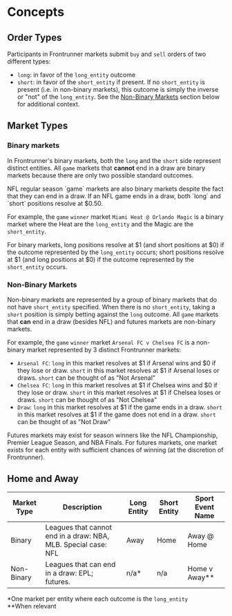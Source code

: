 # Concepts

## Order Types
Participants in Frontrunner markets submit `buy` and `sell` orders of 
two different types:

* `long`: in favor of the `long_entity` outcome
* `short`: in favor of the `short_entity` if present. If no `short_entity` is present (i.e. in non-binary markets), this outcome is simply the inverse or "not" of the `long_entity`. See the [Non-Binary Markets](#non-binary-markets) section below for additional context.

## Market Types

### Binary markets
In Frontrunner's binary markets, both the `long` and the `short`
side represent distinct entities. All `game` markets that **cannot** end in a draw 
are binary markets because there are only two possible standard outcomes.

<aside class="notice">
NFL regular season `game` markets are also binary markets despite the fact that they can end in a draw.  
If an NFL game ends in a draw, both `long` and `short` positions resolve at $0.50.
</aside>

For example, the `game` `winner` market `Miami Heat @ Orlando Magic` is a binary market where the Heat are 
the `long_entity` and the Magic are the `short_entity`.

For binary markets, long positions resolve at $1 (and short positions at $0) if the
outcome represented by the `long_entity` occurs; short positions resolve at $1 (and long positions at $0) 
if the outcome represented by the `short_entity` occurs.

### Non-Binary Markets
Non-binary markets are represented by a group of binary markets that do not have `short_entity` 
specified. When there is no `short_entity`, taking a `short` position is simply betting against the 
`long` outcome. All `game` markets that **can** end in a draw (besides NFL) and futures markets are non-binary markets.

For example, the `game` `winner` market `Arsenal FC v Chelsea FC` is a non-binary market 
represented by 3 distinct Frontrunner markets:
* `Arsenal FC`: `long` in this market resolves at $1 if Arsenal wins and $0 if they lose or draw. 
`short` in this market resolves at $1 if Arsenal loses or draws. `short` can be thought of as "Not Arsenal"
* `Chelsea FC`: `long` in this market resolves at $1 if Chelsea wins and $0 if they lose or draw.
`short` in this market resolves at $1 if Chelsea loses or draws. `short` can be thought of as "Not Chelsea"
* `Draw`: `long` in this market resolves at $1 if the game ends in a draw.
  `short` in this market resolves at $1 if the game does not end in a draw. `short` can be thought of as "Not Draw"

Futures markets may exist for season winners like the NFL Championship, Premier League Season, and NBA Finals.
For futures markets, one market exists for each entity with sufficient chances of winning (at the discretion of Frontrunner).

## Home and Away
| Market Type | Description                                                    | Long Entity | Short Entity | Sport Event Name |
|-------------|----------------------------------------------------------------|-------------|--------------|------------------|
| Binary      | Leagues that cannot end in a draw: NBA, MLB. Special case: NFL | Away        | Home         | Away @ Home      |
| Non-Binary  | Leagues that can end in a draw: EPL; futures.                  | n/a*        | n/a          | Home v Away**    |
*One market per entity where each outcome is the `long_entity`  
**When relevant
